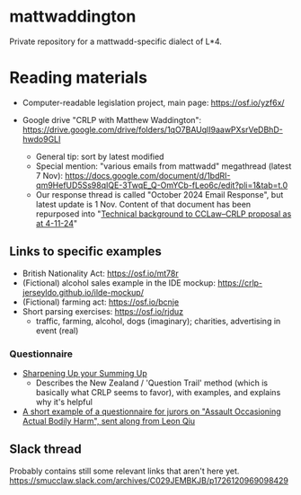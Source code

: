 # mattwaddington

Private repository for a mattwadd-specific dialect of L*4.

# Reading materials

- Computer-readable legislation project, main page: https://osf.io/yzf6x/

- Google drive "CRLP with Matthew Waddington": https://drive.google.com/drive/folders/1qO7BAUqlI9aawPXsrVeDBhD-hwdo9GLI
  - General tip: sort by latest modified 
  - Special mention: "various emails from mattwadd" megathread (latest 7 Nov): https://docs.google.com/document/d/1bdRI-qm9HefUD5Ss98qIQE-3TwqE_Q-OmYCb-fLeo6c/edit?pli=1&tab=t.0
  - Our response thread is called "October 2024 Email Response", but latest update is 1 Nov. Content of that document has been repurposed into "[Technical background to CCLaw–CRLP proposal as at 4-11-24](https://drive.google.com/file/d/1KdI_usifYqUDmUpRvCxJfj8utIU8hk8J/view?usp=drive_link)"

## Links to specific examples

- British Nationality Act: https://osf.io/mt78r
- (Fictional) alcohol sales example in the IDE mockup: https://crlp-jerseyldo.github.io/ilde-mockup/
- (Fictional) farming act: https://osf.io/bcnje
- Short parsing exercises: https://osf.io/rjduz 
  - traffic, farming, alcohol, dogs (imaginary); charities, advertising in event (real)

### Questionnaire

* [Sharpening Up your Summing Up](https://supremecourt.nsw.gov.au/documents/Publications/Speeches/2016-Speeches/RAHulme_20160329_QTrails.pdf)
  * Describes the New Zealand / 'Question Trail' method (which is basically what CRLP seems to favor), with examples, and explains why it's helpful
* [A short example of a questionnaire for jurors on "Assault Occasioning Actual Bodily Harm", sent along from Leon Qiu](https://slack-files.com/T012Q6P08BY-F0858EU6J8Y-9fb05d409e)


## Slack thread

Probably contains still some relevant links that aren't here yet. https://smucclaw.slack.com/archives/C029JEMBKJB/p1726120969098429
